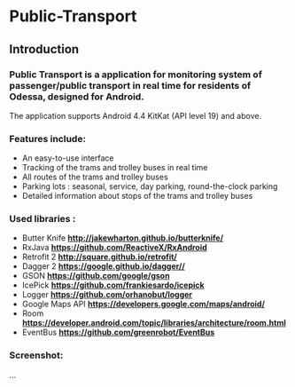 # Public-Transport

## Introduction

### Public Transport is a application for monitoring system of passenger/public transport in real time for residents of Odessa, designed for Android.

The application supports Android 4.4 KitKat (API level 19) and above.

### Features include:
- An easy-to-use interface
- Tracking of the trams and trolley buses in real time
- All routes of the trams and trolley buses
- Parking lots : seasonal, service, day parking, round-the-clock parking
- Detailed information about stops of the trams and  trolley buses 

### Used libraries :
- Butter Knife **http://jakewharton.github.io/butterknife/**
- RxJava **https://github.com/ReactiveX/RxAndroid**
- Retrofit 2 **http://square.github.io/retrofit/**
- Dagger 2 **https://google.github.io/dagger//**
- GSON **https://github.com/google/gson**
- IcePick **https://github.com/frankiesardo/icepick**
- Logger **https://github.com/orhanobut/logger**
- Google Maps API **https://developers.google.com/maps/android/**
- Room **https://developer.android.com/topic/libraries/architecture/room.html**
- EventBus **https://github.com/greenrobot/EventBus**

### Screenshot:

...

